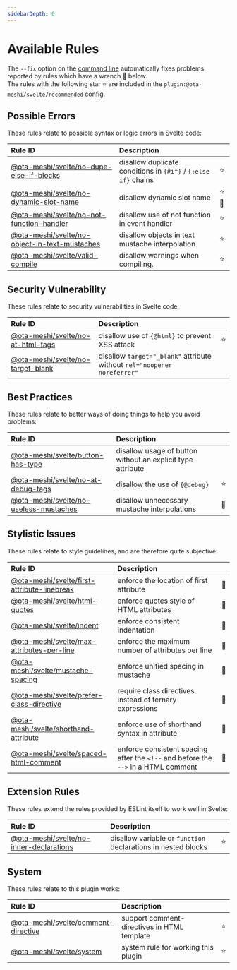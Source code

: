 ```yaml
---
sidebarDepth: 0
---
```


# Available Rules

The `--fix` option on the [command line](https://eslint.org/docs/user-guide/command-line-interface#fixing-problems) automatically fixes problems reported by rules which have a wrench :wrench: below.  
The rules with the following star :star: are included in the `plugin:@ota-meshi/svelte/recommended` config.

<!-- This file is automatically generated in tools/update-docs-rules-index.js, do not change! -->

## Possible Errors

These rules relate to possible syntax or logic errors in Svelte code:

| Rule ID | Description |    |
|:--------|:------------|:---|
| [@ota-meshi/svelte/no-dupe-else-if-blocks](./no-dupe-else-if-blocks.md) | disallow duplicate conditions in `{#if}` / `{:else if}` chains | :star: |
| [@ota-meshi/svelte/no-dynamic-slot-name](./no-dynamic-slot-name.md) | disallow dynamic slot name | :star::wrench: |
| [@ota-meshi/svelte/no-not-function-handler](./no-not-function-handler.md) | disallow use of not function in event handler | :star: |
| [@ota-meshi/svelte/no-object-in-text-mustaches](./no-object-in-text-mustaches.md) | disallow objects in text mustache interpolation | :star: |
| [@ota-meshi/svelte/valid-compile](./valid-compile.md) | disallow warnings when compiling. | :star: |

## Security Vulnerability

These rules relate to security vulnerabilities in Svelte code:

| Rule ID | Description |    |
|:--------|:------------|:---|
| [@ota-meshi/svelte/no-at-html-tags](./no-at-html-tags.md) | disallow use of `{@html}` to prevent XSS attack | :star: |
| [@ota-meshi/svelte/no-target-blank](./no-target-blank.md) | disallow `target="_blank"` attribute without `rel="noopener noreferrer"` |  |

## Best Practices

These rules relate to better ways of doing things to help you avoid problems:

| Rule ID | Description |    |
|:--------|:------------|:---|
| [@ota-meshi/svelte/button-has-type](./button-has-type.md) | disallow usage of button without an explicit type attribute |  |
| [@ota-meshi/svelte/no-at-debug-tags](./no-at-debug-tags.md) | disallow the use of `{@debug}` | :star: |
| [@ota-meshi/svelte/no-useless-mustaches](./no-useless-mustaches.md) | disallow unnecessary mustache interpolations | :wrench: |

## Stylistic Issues

These rules relate to style guidelines, and are therefore quite subjective:

| Rule ID | Description |    |
|:--------|:------------|:---|
| [@ota-meshi/svelte/first-attribute-linebreak](./first-attribute-linebreak.md) | enforce the location of first attribute | :wrench: |
| [@ota-meshi/svelte/html-quotes](./html-quotes.md) | enforce quotes style of HTML attributes | :wrench: |
| [@ota-meshi/svelte/indent](./indent.md) | enforce consistent indentation | :wrench: |
| [@ota-meshi/svelte/max-attributes-per-line](./max-attributes-per-line.md) | enforce the maximum number of attributes per line | :wrench: |
| [@ota-meshi/svelte/mustache-spacing](./mustache-spacing.md) | enforce unified spacing in mustache | :wrench: |
| [@ota-meshi/svelte/prefer-class-directive](./prefer-class-directive.md) | require class directives instead of ternary expressions | :wrench: |
| [@ota-meshi/svelte/shorthand-attribute](./shorthand-attribute.md) | enforce use of shorthand syntax in attribute | :wrench: |
| [@ota-meshi/svelte/spaced-html-comment](./spaced-html-comment.md) | enforce consistent spacing after the `<!--` and before the `-->` in a HTML comment | :wrench: |

## Extension Rules

These rules extend the rules provided by ESLint itself to work well in Svelte:

| Rule ID | Description |    |
|:--------|:------------|:---|
| [@ota-meshi/svelte/no-inner-declarations](./no-inner-declarations.md) | disallow variable or `function` declarations in nested blocks | :star: |

## System

These rules relate to this plugin works:

| Rule ID | Description |    |
|:--------|:------------|:---|
| [@ota-meshi/svelte/comment-directive](./comment-directive.md) | support comment-directives in HTML template | :star: |
| [@ota-meshi/svelte/system](./system.md) | system rule for working this plugin | :star: |

